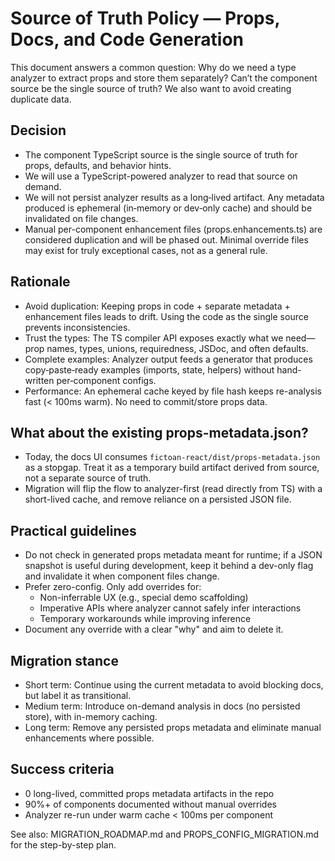 # Source of Truth Policy — Props, Docs, and Code Generation

This document answers a common question: Why do we need a type analyzer to extract props and store them separately? Can’t the component source be the single source of truth? We also want to avoid creating duplicate data.

## Decision
- The component TypeScript source is the single source of truth for props, defaults, and behavior hints.
- We will use a TypeScript-powered analyzer to read that source on demand.
- We will not persist analyzer results as a long‑lived artifact. Any metadata produced is ephemeral (in‑memory or dev‑only cache) and should be invalidated on file changes.
- Manual per-component enhancement files (props.enhancements.ts) are considered duplication and will be phased out. Minimal override files may exist for truly exceptional cases, not as a general rule.

## Rationale
- Avoid duplication: Keeping props in code + separate metadata + enhancement files leads to drift. Using the code as the single source prevents inconsistencies.
- Trust the types: The TS compiler API exposes exactly what we need—prop names, types, unions, requiredness, JSDoc, and often defaults.
- Complete examples: Analyzer output feeds a generator that produces copy‑paste‑ready examples (imports, state, helpers) without hand-written per‑component configs.
- Performance: An ephemeral cache keyed by file hash keeps re-analysis fast (< 100ms warm). No need to commit/store props data.

## What about the existing props-metadata.json?
- Today, the docs UI consumes `fictoan-react/dist/props-metadata.json` as a stopgap. Treat it as a temporary build artifact derived from source, not a separate source of truth.
- Migration will flip the flow to analyzer-first (read directly from TS) with a short-lived cache, and remove reliance on a persisted JSON file.

## Practical guidelines
- Do not check in generated props metadata meant for runtime; if a JSON snapshot is useful during development, keep it behind a dev-only flag and invalidate it when component files change.
- Prefer zero-config. Only add overrides for:
  - Non-inferrable UX (e.g., special demo scaffolding)
  - Imperative APIs where analyzer cannot safely infer interactions
  - Temporary workarounds while improving inference
- Document any override with a clear "why" and aim to delete it.

## Migration stance
- Short term: Continue using the current metadata to avoid blocking docs, but label it as transitional.
- Medium term: Introduce on-demand analysis in docs (no persisted store), with in-memory caching.
- Long term: Remove any persisted props metadata and eliminate manual enhancements where possible.

## Success criteria
- 0 long-lived, committed props metadata artifacts in the repo
- 90%+ of components documented without manual overrides
- Analyzer re-run under warm cache < 100ms per component

See also: MIGRATION_ROADMAP.md and PROPS_CONFIG_MIGRATION.md for the step-by-step plan.
